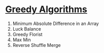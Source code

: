 # [Greedy Algorithms](https://www.hackerrank.com/interview/interview-preparation-kit/greedy-algorithms/challenges)

1. Minimum Absolute Difference in an Array
2. Luck Balance
3. Greedy Florist
4. Max Min
5. Reverse Shuffle Merge
